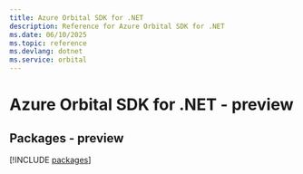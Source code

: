 ```yaml
---
title: Azure Orbital SDK for .NET
description: Reference for Azure Orbital SDK for .NET
ms.date: 06/10/2025
ms.topic: reference
ms.devlang: dotnet
ms.service: orbital
---
```

# Azure Orbital SDK for .NET - preview
## Packages - preview
[!INCLUDE [packages](orbital-index.md)]